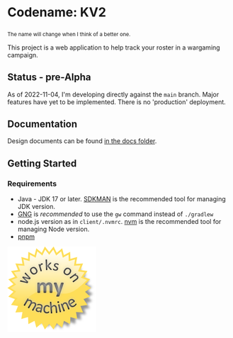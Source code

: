 # Codename: KV2

<sub>The name will change when I think of a better one.</sub>

This project is a web application to help track your roster in a wargaming campaign.

## Status - pre-Alpha

As of 2022-11-04, I'm developing directly against the `main` branch.
Major features have yet to be implemented.
There is no 'production' deployment.

## Documentation

Design documents can be found [in the docs folder](https://github.com/edward3h/kv2/tree/main/docs).

## Getting Started

### Requirements

* Java - JDK 17 or later. [SDKMAN](https://sdkman.io/) is the recommended tool for managing JDK version.
* [GNG](https://github.com/gdubw/gng) is _recommended_ to use the `gw` command instead of `./gradlew`
* node.js version as in `client/.nvmrc`. [nvm](https://github.com/nvm-sh/nvm) is the recommended tool for managing Node version.
* [pnpm](https://pnpm.io/installation)

![Works On My Machine](/client/public/images/works_on_my_machine.png)
